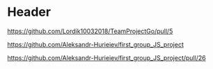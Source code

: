 # Header

https://github.com/Lordik10032018/TeamProjectGo/pull/5

https://github.com/Aleksandr-Hurieiev/first_group_JS_project

https://github.com/Aleksandr-Hurieiev/first_group_JS_project/pull/26
